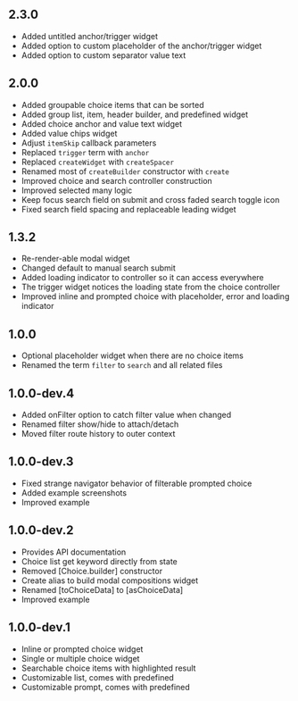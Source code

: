 ## 2.3.0

* Added untitled anchor/trigger widget
* Added option to custom placeholder of the anchor/trigger widget
* Added option to custom separator value text

## 2.0.0

* Added groupable choice items that can be sorted
* Added group list, item, header builder, and predefined widget
* Added choice anchor and value text widget
* Added value chips widget
* Adjust `itemSkip` callback parameters
* Replaced `trigger` term with `anchor`
* Replaced `createWidget` with `createSpacer`
* Renamed most of `createBuilder` constructor with `create`
* Improved choice and search controller construction
* Improved selected many logic
* Keep focus search field on submit and cross faded search toggle icon
* Fixed search field spacing and replaceable leading widget

## 1.3.2

* Re-render-able modal widget
* Changed default to manual search submit
* Added loading indicator to controller so it can access everywhere
* The trigger widget notices the loading state from the choice controller
* Improved inline and prompted choice with placeholder, error and loading indicator

## 1.0.0

* Optional placeholder widget when there are no choice items
* Renamed the term `filter` to `search` and all related files

## 1.0.0-dev.4

* Added onFilter option to catch filter value when changed
* Renamed filter show/hide to attach/detach
* Moved filter route history to outer context

## 1.0.0-dev.3

* Fixed strange navigator behavior of filterable prompted choice
* Added example screenshots
* Improved example

## 1.0.0-dev.2

* Provides API documentation
* Choice list get keyword directly from state
* Removed [Choice.builder] constructor
* Create alias to build modal compositions widget
* Renamed [toChoiceData] to [asChoiceData]
* Improved example

## 1.0.0-dev.1

* Inline or prompted choice widget
* Single or multiple choice widget
* Searchable choice items with highlighted result
* Customizable list, comes with predefined
* Customizable prompt, comes with predefined
